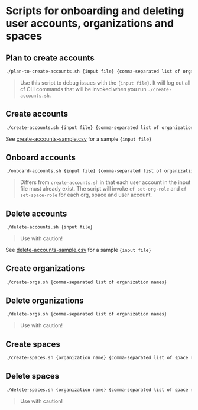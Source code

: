 # Scripts for onboarding and deleting user accounts, organizations and spaces

## Plan to create accounts

```bash
./plan-to-create-accounts.sh {input file} {comma-separated list of organization names} {comma-separated list of space names}
```

> Use this script to debug issues with the `{input file}`.  It will log out all cf CLI commands that will be invoked when you run `./create-accounts.sh`.

## Create accounts

```bash
./create-accounts.sh {input file} {comma-separated list of organization names} {comma-separated list of space names}
```

See [create-accounts-sample.csv](create-accounts-sample.csv) for a sample `{input file}`

## Onboard accounts

```bash
./onboard-accounts.sh {input file} {comma-separated list of organization names} {comma-separated list of space names}
```

> Differs from `create-accounts.sh` in that each user account in the input file must already exist. The script will invoke `cf set-org-role` and `cf set-space-role` for each org, space and user account.

## Delete accounts

```bash
./delete-accounts.sh {input file}
```

> Use with caution!

See [delete-accounts-sample.csv](delete-accounts-sample.csv) for a sample `{input file}`

## Create organizations

```bash
./create-orgs.sh {comma-separated list of organization names}
```

## Delete organizations

```bash
./delete-orgs.sh {comma-separated list of organization names}
```

> Use with caution!

## Create spaces

```bash
./create-spaces.sh {organization name} {comma-separated list of space names}
```

## Delete spaces

```bash
./delete-spaces.sh {organization name} {comma-separated list of space names}
```

> Use with caution!
